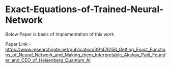 # Exact-Equations-of-Trained-Neural-Network

Below Paper is basis of Implementation of this work

Paper Link - https://www.researchgate.net/publication/391476156_Getting_Exact_Functions_of_Neural_Network_and_Making_them_Interpretable_Akshay_Patil_Founder_and_CEO_of_Heisenberg_Quantum_AI
